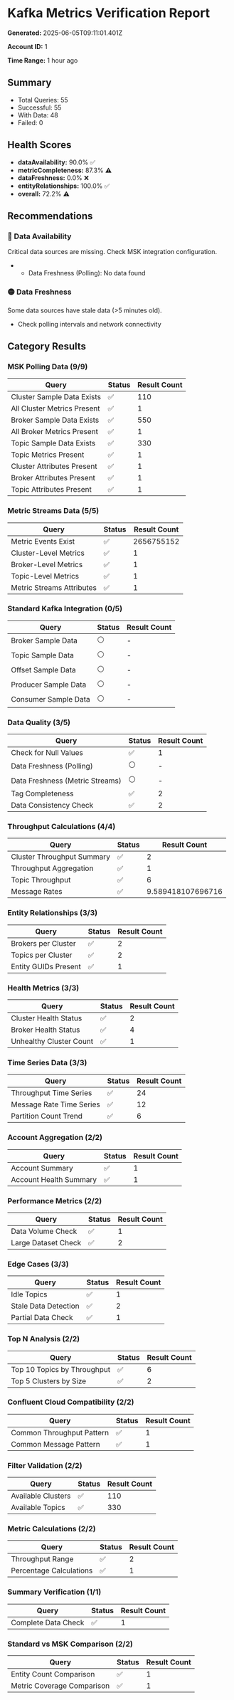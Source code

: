 # Kafka Metrics Verification Report

**Generated:** 2025-06-05T09:11:01.401Z

**Account ID:** 1

**Time Range:** 1 hour ago

## Summary

- Total Queries: 55
- Successful: 55
- With Data: 48
- Failed: 0

## Health Scores

- **dataAvailability:** 90.0% ✅
- **metricCompleteness:** 87.3% ⚠️
- **dataFreshness:** 0.0% ❌
- **entityRelationships:** 100.0% ✅
- **overall:** 72.2% ⚠️

## Recommendations

### 🔴 Data Availability

Critical data sources are missing. Check MSK integration configuration.

- - Data Freshness (Polling): No data found

### 🟡 Data Freshness

Some data sources have stale data (>5 minutes old).

- Check polling intervals and network connectivity


## Category Results

### MSK Polling Data (9/9)

| Query | Status | Result Count |
|-------|--------|-------------|
| Cluster Sample Data Exists | ✅ | 110 |
| All Cluster Metrics Present | ✅ | 1 |
| Broker Sample Data Exists | ✅ | 550 |
| All Broker Metrics Present | ✅ | 1 |
| Topic Sample Data Exists | ✅ | 330 |
| Topic Metrics Present | ✅ | 1 |
| Cluster Attributes Present | ✅ | 1 |
| Broker Attributes Present | ✅ | 1 |
| Topic Attributes Present | ✅ | 1 |

### Metric Streams Data (5/5)

| Query | Status | Result Count |
|-------|--------|-------------|
| Metric Events Exist | ✅ | 2656755152 |
| Cluster-Level Metrics | ✅ | 1 |
| Broker-Level Metrics | ✅ | 1 |
| Topic-Level Metrics | ✅ | 1 |
| Metric Streams Attributes | ✅ | 1 |

### Standard Kafka Integration (0/5)

| Query | Status | Result Count |
|-------|--------|-------------|
| Broker Sample Data | ⚪ | - |
| Topic Sample Data | ⚪ | - |
| Offset Sample Data | ⚪ | - |
| Producer Sample Data | ⚪ | - |
| Consumer Sample Data | ⚪ | - |

### Data Quality (3/5)

| Query | Status | Result Count |
|-------|--------|-------------|
| Check for Null Values | ✅ | 1 |
| Data Freshness (Polling) | ⚪ | - |
| Data Freshness (Metric Streams) | ⚪ | - |
| Tag Completeness | ✅ | 2 |
| Data Consistency Check | ✅ | 2 |

### Throughput Calculations (4/4)

| Query | Status | Result Count |
|-------|--------|-------------|
| Cluster Throughput Summary | ✅ | 2 |
| Throughput Aggregation | ✅ | 1 |
| Topic Throughput | ✅ | 6 |
| Message Rates | ✅ | 9.589418107696716 |

### Entity Relationships (3/3)

| Query | Status | Result Count |
|-------|--------|-------------|
| Brokers per Cluster | ✅ | 2 |
| Topics per Cluster | ✅ | 2 |
| Entity GUIDs Present | ✅ | 1 |

### Health Metrics (3/3)

| Query | Status | Result Count |
|-------|--------|-------------|
| Cluster Health Status | ✅ | 2 |
| Broker Health Status | ✅ | 4 |
| Unhealthy Cluster Count | ✅ | 1 |

### Time Series Data (3/3)

| Query | Status | Result Count |
|-------|--------|-------------|
| Throughput Time Series | ✅ | 24 |
| Message Rate Time Series | ✅ | 12 |
| Partition Count Trend | ✅ | 6 |

### Account Aggregation (2/2)

| Query | Status | Result Count |
|-------|--------|-------------|
| Account Summary | ✅ | 1 |
| Account Health Summary | ✅ | 1 |

### Performance Metrics (2/2)

| Query | Status | Result Count |
|-------|--------|-------------|
| Data Volume Check | ✅ | 1 |
| Large Dataset Check | ✅ | 2 |

### Edge Cases (3/3)

| Query | Status | Result Count |
|-------|--------|-------------|
| Idle Topics | ✅ | 1 |
| Stale Data Detection | ✅ | 2 |
| Partial Data Check | ✅ | 1 |

### Top N Analysis (2/2)

| Query | Status | Result Count |
|-------|--------|-------------|
| Top 10 Topics by Throughput | ✅ | 6 |
| Top 5 Clusters by Size | ✅ | 2 |

### Confluent Cloud Compatibility (2/2)

| Query | Status | Result Count |
|-------|--------|-------------|
| Common Throughput Pattern | ✅ | 1 |
| Common Message Pattern | ✅ | 1 |

### Filter Validation (2/2)

| Query | Status | Result Count |
|-------|--------|-------------|
| Available Clusters | ✅ | 110 |
| Available Topics | ✅ | 330 |

### Metric Calculations (2/2)

| Query | Status | Result Count |
|-------|--------|-------------|
| Throughput Range | ✅ | 2 |
| Percentage Calculations | ✅ | 1 |

### Summary Verification (1/1)

| Query | Status | Result Count |
|-------|--------|-------------|
| Complete Data Check | ✅ | 1 |

### Standard vs MSK Comparison (2/2)

| Query | Status | Result Count |
|-------|--------|-------------|
| Entity Count Comparison | ✅ | 1 |
| Metric Coverage Comparison | ✅ | 1 |

